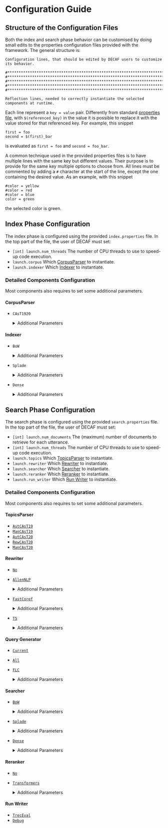 # Configuration Guide

## Structure of the Configuration Files

Both the index and search phase behavior can be customised by doing small edits to the properties configuration files
provided with the framework. The general structure is:

```
Configuration lines, that should be edited by DECAF users to customize its behavior.

#****************************************************************************************************
#****************************************************************************************************
#****************************************************************************************************
#****************************************************************************************************
#****************************************************************************************************

Reflection lines, needed to correctly instantiate the selected components at runtime.
```

Each line represent a `key = value` pair. Differently from standard
[properties file](https://en.wikipedia.org/wiki/.properties), with `$(referenced_key)` in the value it is possible to
replace it with the value stored for that referenced key. For example, this snippet

```
first = foo
second = $(first)_bar
```

is evaluated as `first = foo` and `second = foo_bar`.

A common technique used in the provided properties files is to have multiple lines with the same key but different
values. Their purpose is to provide for the same key multiple options to choose from. All lines must be commented by
adding a `#` character at the start of the line, except the one containing the desired value. As an example, with this
snippet

```
#color = yellow
#color = red
#color = blue
color = green
```

the selected color is green.


## Index Phase Configuration

The index phase is configured using the provided `index.properties` file. In the top part of the file, the user of
DECAF must set:

- `[int] launch.num_threads` The number of CPU threads to use to speed-up code execution.
- `launch.corpus` Which [CorpusParser](README.md#corpusparser) to instantiate.
- `launch.indexer` Which [Indexer](README.md#indexer) to instantiate.

### Detailed Components Configuration

Most components also requires to set some additional parameters.

#### CorpusParser

- `CAsT1920`

    <details>
    <summary>Additional Parameters</summary>

    * `[string] launch.corpus.CAsT1920.msmarco_corpus_filename`

      The path to the corpus file of MS-MARCO passage dataset v1.

    * `[string] launch.corpus.CAsT1920.msmarco_duplicates_filename`

      The path to the duplicates file for MS-MARCO passage dataset v1, provided by the organizers of TREC CAsT.

    * `[string] launch.corpus.CAsT1920.treccar_corpus_filename`

      The path to the corpus file of TREC-CAR dataset v2.

    </details>

#### Indexer

- `BoW`

    <details>
    <summary>Additional Parameters</summary>

    * `[string] launch.indexer.BoW.index_directory`

      The folder where the index will be stored.

    * `[string] launch.indexer.BoW.analyzer`

      Which Lucene analyzer is applied to the documents' text. The only pre-defined option available is `English`.

    * `[string] launch.indexer.BoW.similarity`

      Which Lucene similarity function will be later used to score each document. The available options are:

        + `BM25`
            - `[int] launch.indexer.BoW.similarity.BM25.k1` The k1 parameter of BM25 (Lucene default value: `1.2`).
            - `[int] launch.indexer.BoW.similarity.BM25.b` The b parameter of BM25 (Lucene default value: `0.75`)
        + `Dirichlet`
            - `[int] launch.indexer.BoW.similarity.Dirichlet.mu`
              The mu parameter of Dirichlet (Lucene default value: `2000`)

    * `[int] launch.indexer.BoW.chunks_size`

      The maximum number of documents that are indexed before flushing the data to disk.
      
    </details>

- `Splade`

    <details>
    <summary>Additional Parameters</summary>

    * `[string] launch.indexer.Splade.index_directory`

      The folder where the index will be stored.

    * `[string] launch.indexer.Splade.model`

      The name of the Transformers-based SPLADE model used by this component. All model files must be downloaded and
      placed inside the Transformers cache folder (set by the `TRANSFORMERS_CACHE` environment variable).

    * `[int] launch.indexer.Splade.max_tokens`

      The maximum number of tokens handled by the model.

    * `[double] launch.indexer.Splade.multiplier`

      The SPLADE model returns a list of token-score pairs. Each score is multiplied by the number specified in this
      parameter, then it is rounded to the nearest integer. All pairs with a score less or equal to 0 are discarded,
      while the remaining ones are included in the indexed data of the currently-processed document.

    * `[int] launch.indexer.Splade.batch_size`

      The number of documents processed in parallel by the SPLADE model. It is suggested to set this parameter to 1,
      otherwise it is possible to experience a slowdown in terms of execution time (as we found during our testings).

    * `[int] launch.indexer.Splade.chunks_size`
  
      The maximum number of documents that are indexed before flushing the data to disk.

    </details>

- `Dense`

    <details>
    <summary>Additional Parameters</summary>

    * `[string] launch.indexer.Dense.index_directory`

      The folder where the index will be stored.

    * `[string] launch.indexer.Dense.model`

      The name of the Transformers model used by this component. All model files must be downloaded and placed inside the
      Transformers cache folder (set by the `TRANSFORMERS_CACHE` environment variable).

    * `[int] launch.indexer.Dense.vector_size`

      The number of dimensions of the vector produced by the model.

    * `[int] launch.indexer.Dense.max_tokens`

      The maximum number of tokens handled by the model.

    * `[string] launch.indexer.Dense.similarity`

      Which similarity function to use for evaluating the similarity degree between the query and each document. The
      available options are:

        + `cos` Cosine Similarity
        + `dot` Dot Product
        + `l2` Euclidean Distance
        + `l2sq` Squared Euclidean Distance (no square root computation)

    * `[int] launch.indexer.Dense.batch_size`

      The number of documents processed in parallel by the model. This parameter should be set according to the
      capability of the GPU(s) hardware employed, especially in terms of VRAM usage. A reasonable value can be 16.

    * `[int] launch.indexer.Dense.chunks_size`

      The maximum number of documents that are indexed before flushing the data to disk.

    </details>

## Search Phase Configuration

The search phase is configured using the provided `search.properties` file. In the top part of the file, the user of
DECAF must set:

- `[int] launch.num_documents` The (maximum) number of documents to retrieve for each utterance.
- `[int] launch.num_threads` The number of CPU threads to use to speed-up code execution.
- `launch.topics` Which [TopicsParser](README.md#topicsparser) to instantiate.
- `launch.rewriter` Which [Rewriter](README.md#rewriter) to instantiate.
- `launch.searcher` Which [Searcher](README.md#searcher) to instantiate.
- `launch.reranker` Which [Reranker](README.md#reranker) to instantiate.
- `launch.run_writer` Which [Run Writer](README.md#run-writer) to instantiate.

### Detailed Components Configuration

Most components also requires to set some additional parameters.

#### TopicsParser

- [`AutCAsT19`](#topicsparser)
- [`ManCAsT19`](#topicsparser)
- [`AutCAsT20`](#topicsparser)
- [`RewCAsT20`](#topicsparser)
- [`ManCAsT20`](#topicsparser)

#### Rewriter

- [`No`](#rewriter)

- [`AllenNLP`](#rewriter)

    <details>
    <summary>Additional Parameters</summary>

    * `[string] launch.rewriter.AllenNLP.model`

      The name of the co-reference resolution model used by this component. All model files must be downloaded and placed
      inside the AllenNLP cache folder (set by the `ALLENNLP_CACHE_DATA` environment variable).

    </details>

- [`FastCoref`](#rewriter)

    <details>
    <summary>Additional Parameters</summary>

    * `[string] launch.rewriter.FastCoref.model`

      The name of the co-reference resolution model used by this component. All model files must be downloaded and placed
      inside the Transformers cache folder (set by the `TRANSFORMERS_CACHE` environment variable).

    </details>

- [`T5`](#rewriter)

    <details>
    <summary>Additional Parameters</summary>

    * `[string] launch.rewriter.T5.model`

      The name of the T5 model used by this component. All model files must be downloaded and placed inside the
      Transformers cache folder (set by the `TRANSFORMERS_CACHE` environment variable).

    * `[int] launch.rewriter.T5.max_tokens`

      The maximum number of tokens handled by the T5 model used.
      
    </details>

#### Query Generator

- [`Current`](#query-generator)

- [`All`](#query-generator)

- [`FLC`](#query-generator)

    <details>
    <summary>Additional Parameters</summary>

    * `[double] <base_key>.FLC.qC1` The weight given to the Current query utterance, when the conversation has size 1.
    * `[double] <base_key>.FLC.qF2` The weight given to the First query utterance, when the conversation has size 2.
    * `[double] <base_key>.FLC.qC2` The weight given to the Current query utterance, when the conversation has size 2.
    * `[double] <base_key>.FLC.qF3` The weight given to the First query utterance, when the conversation has size >= 3.
    * `[double] <base_key>.FLC.qL3` The weight given to the Last query utterance, when the conversation has size >= 3.
    * `[double] <base_key>.FLC.qC3` The weight given to the Current query utterance, when the conversation has size >= 3.

    </details>

#### Searcher

- [`BoW`](#searcher)

    <details>
    <summary>Additional Parameters</summary>

    * `[string] launch.searcher.BoW.index_directory`

      The folder where the index has been stored.

    * `[string] launch.searcher.BoW.analyzer`

      Which Lucene analyzer is applied to the utterances' rewritten text. The only pre-defined option available is
      `English`.

    * `[string] launch.searcher.BoW.similarity`

      Which Lucene similarity function is used to score each document. The available options are:

        + `BM25`
            - `[int] launch.searcher.BoW.similarity.BM25.k1` The k1 parameter of BM25 (Lucene default value: `1.2`).
            - `[int] launch.searcher.BoW.similarity.BM25.b` The b parameter of BM25 (Lucene default value: `0.75`)
        + `Dirichlet`
            - `[int] launch.searcher.BoW.similarity.Dirichlet.mu`
              The mu parameter of Dirichlet (Lucene default value: `2000`)

    * `[string] launch.searcher.BoW.query`

      Which [Query Generator](README.md#query-generator) is used to produce the query. See
      [this chapter](#query-generator) for more details about it.

    </details>

- [`Splade`](#searcher)

    <details>
    <summary>Additional Parameters</summary>

    * `[string] launch.searcher.Splade.index_directory`

      The folder where the index has been stored.

    * `[string] launch.searcher.Splade.model`

      The name of the Transformers-based SPLADE model used by this component. All model files must be downloaded and
      placed inside the Transformers cache folder (set by the `TRANSFORMERS_CACHE` environment variable).

    * `[int] launch.searcher.Splade.max_tokens`

      The maximum number of tokens handled by the model.

    * `[string] launch.searcher.Splade.query`

      Which [Query Generator](README.md#query-generator) is used to produce the query. See
      [this chapter](#query-generator) for more details about it.

    </details>

- [`Dense`](#searcher)

    <details>
    <summary>Additional Parameters</summary>

    * `[string] launch.searcher.Dense.index_directory`

      The folder where the index has been stored.

    * `[string] launch.searcher.Dense.model`

      The name of the Transformers model used by this component. All model files must be downloaded and placed inside the
      Transformers cache folder (set by the `TRANSFORMERS_CACHE` environment variable).

    * `[int] launch.searcher.Dense.vector_size`

      The number of dimensions of the vector produced by the model.

    * `[int] launch.searcher.Dense.max_tokens`

      The maximum number of tokens handled by the model.

    * `[string] launch.searcher.Dense.similarity`

      Which similarity function to use for evaluating the similarity degree between the query and each document. The
      available options are:

        + `cos` Cosine Similarity
        + `dot` Dot Product
        + `l2` Euclidean Distance
        + `l2sq` Squared Euclidean Distance (no square root computation)

    * `[string] launch.searcher.Dense.query`

      Which [Query Generator](README.md#query-generator) is used to produce the query. See
      [this chapter](#query-generator) for more details about it.

    </details>

#### Reranker

- [`No`](#reranker)

- [`Transformers`](#reranker)

    <details>
    <summary>Additional Parameters</summary>

    * `[string] launch.reranker.Transformers.model`

      The name of the Transformers model used by this component. All model files must be downloaded and placed inside the
      Transformers cache folder (set by the `TRANSFORMERS_CACHE` environment variable).

    * `[int] launch.reranker.Transformers.vector_size`

      The number of dimensions of the vector produced by the model.

    * `[int] launch.reranker.Transformers.max_tokens`

      The maximum number of tokens handled by the model.

    * `[string] launch.reranker.Transformers.similarity`

      Which similarity function to use for evaluating the similarity degree between the query and each document. The
      available options are:

        + `cos` Cosine Similarity
        + `dot` Dot Product
        + `l2` Euclidean Distance
        + `l2sq` Squared Euclidean Distance (no square root computation)

    * `[string] launch.reranker.Transformers.query`

      Which [Query Generator](README.md#query-generator) is used to produce the query. See
      [this chapter](#query-generator) for more details about it.

    * `[string] launch.reranker.Transformers.fusion`

      Which [Run Fusion](#reranker) is used to merge the rankings produced by the Searcher and by the Transformers model.
      The available options are:

        + `Null`
        + `Linear`

            - `[double] launch.reranker.Transformers.fusion.Linear.alpha` The alpha parameter for Linear run fusion.

        + `ReciprocalRank`

            - `[double] launch.reranker.Transformers.fusion.ReciprocalRank.k` The k parameter for ReciprocalRank run fusion.
            - `[double] launch.reranker.Transformers.fusion.ReciprocalRank.alpha`
              The alpha parameter for ReciprocalRank run fusion.

    </details>

#### Run Writer

- [`TrecEval`](#run-writer)
- [`Debug`](#run-writer)